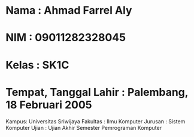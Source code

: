 # Nama : Ahmad Farrel Aly
# NIM : 09011282328045
# Kelas : SK1C
# Tempat, Tanggal Lahir : Palembang, 18 Februari 2005
 Kampus: Universitas Sriwijaya
Fakultas : Ilmu Komputer
Jurusan : Sistem Komputer
Ujian : Ujian Akhir Semester Pemrograman Komputer
